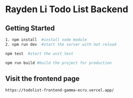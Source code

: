 # Rayden Li Todo List Backend

## Getting Started

```bash
1. npm install  #install node module
2. npm run dev  #start the server with hot reload

npm test  #start the unit test

npm run build #build the project for production

```

## Visit the frontend page

```bash
https://todolist-frontend-gamma-ecru.vercel.app/
```
